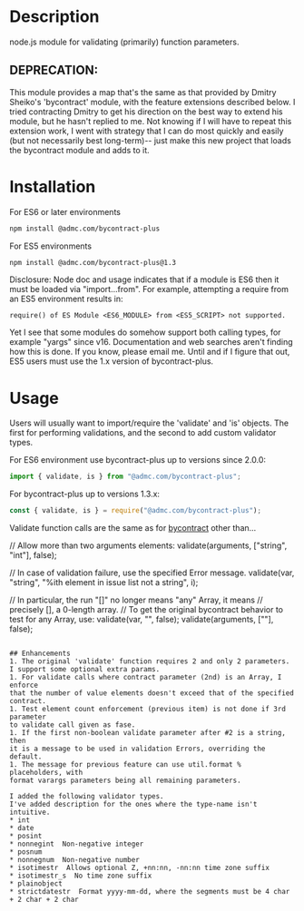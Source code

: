 # Description
node.js module for validating (primarily) function parameters.

## DEPRECATION:  

This module provides a map that's the same as that provided by Dmitry Sheiko's
'bycontract' module, with the feature extensions described below.
I tried contracting Dmitry to get his direction on the best way to extend his
module, but he hasn't replied to me.  Not knowing if I will have to repeat
this extension work, I went with strategy that I can do most quickly and easily 
(but not necessarily best long-term)-- just make this new project that loads
the bycontract module and adds to it.

# Installation
For ES6 or later environments
```bash
npm install @admc.com/bycontract-plus
```

For ES5 environments
```bash
npm install @admc.com/bycontract-plus@1.3
```

Disclosure: Node doc and usage indicates that if a module is ES6 then it must be loaded
via "import...from".  For example, attempting a require from an ES5 environment results in:
````
require() of ES Module <ES6_MODULE> from <ES5_SCRIPT> not supported.
````
Yet I see that some modules do somehow support both calling types, for example "yargs" since v16.
Documentation and web searches aren't finding how this is done.
If you know, please email me.
Until and if I figure that out, ES5 users must use the 1.x version of bycontract-plus.

# Usage
Users will usually want to import/require the 'validate' and 'is' objects.
The first for performing validations, and the second to add custom validator types.

For ES6 environment use bycontract-plus up to versions since 2.0.0:
```javascript
import { validate, is } from "@admc.com/bycontract-plus";
```

For bycontract-plus up to versions 1.3.x:
```javascript
const { validate, is } = require("@admc.com/bycontract-plus");
```

Validate function calls are the same as for [bycontract](https://www.npmjs.com/package/bycontract)
other than...

// Allow more than two arguments elements:
validate(arguments, ["string", "int"], false);

// In case of validation failure, use the specified Error message.
validate(var, "string", "%ith element in issue list not a string", i);

// In particular, the run "[]" no longer means "any" Array, it means
// precisely [], a 0-length array.
// To get the original bycontract behavior to test for any Array, use:
validate(var, "", false);
validate(arguments, [""], false);
```

## Enhancements
1. The original 'validate' function requires 2 and only 2 parameters.
I support some optional extra params.
1. For validate calls where contract parameter (2nd) is an Array, I enforce
that the number of value elements doesn't exceed that of the specified
contract.
1. Test element count enforcement (previous item) is not done if 3rd parameter
to validate call given as fase.
1. If the first non-boolean validate parameter after #2 is a string, then
it is a message to be used in validation Errors, overriding the default.
1. The message for previous feature can use util.format % placeholders, with
format varargs parameters being all remaining parameters.

I added the following validator types.
I've added description for the ones where the type-name isn't intuitive.
* int
* date
* posint
* nonnegint  Non-negative integer
* posnum
* nonnegnum  Non-negative number
* isotimestr  Allows optional Z, +nn:nn, -nn:nn time zone suffix
* isotimestr_s  No time zone suffix
* plainobject
* strictdatestr  Format yyyy-mm-dd, where the segments must be 4 char + 2 char + 2 char
